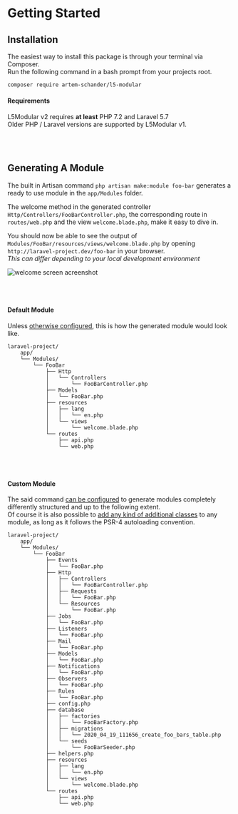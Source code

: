 # Getting Started

## Installation

The easiest way to install this package is through your terminal via Composer.  
Run the following command in a bash prompt from your projects root.
```bash
composer require artem-schander/l5-modular
```

#### Requirements

L5Modular v2 requires **at least** PHP 7.2 and Laravel 5.7  
Older PHP / Laravel versions are supported by L5Modular v1.

<br>
<br>

## Generating A Module

The built in Artisan command `php artisan make:module foo-bar` generates a ready to use module in the `app/Modules` folder.  

The welcome method in the generated controller `Http/Controllers/FooBarController.php`, the corresponding route in `routes/web.php` and the view `welcome.blade.php`, make it easy to dive in.  

You should now be able to see the output of `Modules/FooBar/resources/views/welcome.blade.php` by opening `http://laravel-project.dev/foo-bar` in your browser.  
*This can differ depending to your local development environment*

![welcome screen acreenshot](/assets/l5modular-screenshot.png)


<br>
<br>

#### Default Module

Unless [otherwise configured](/configuration/), this is how the generated module would look like.

```
laravel-project/
    app/
    └── Modules/
        └── FooBar
            ├── Http
            │   └── Controllers
            │       └── FooBarController.php
            ├── Models
            │   └── FooBar.php
            ├── resources
            │   ├── lang
            │   │   └── en.php
            │   └── views
            │       └── welcome.blade.php
            └── routes
                ├── api.php
                └── web.php
```

<br>
<br>

#### Custom Module

The said command [can be configured](/configuration/) to generate modules completely differently structured and up to the following extent.  
Of course it is also possible to [add any kind of additional classes](/usage/loading-additional-classes/) to any module, as long as it follows the PSR-4 autoloading convention.

```
laravel-project/
    app/
    └── Modules/
        └── FooBar
            ├── Events
            │   └── FooBar.php
            ├── Http
            │   ├── Controllers
            │   │   └── FooBarController.php
            │   ├── Requests
            │   │   └── FooBar.php
            │   └── Resources
            │       └── FooBar.php
            ├── Jobs
            │   └── FooBar.php
            ├── Listeners
            │   └── FooBar.php
            ├── Mail
            │   └── FooBar.php
            ├── Models
            │   └── FooBar.php
            ├── Notifications
            │   └── FooBar.php
            ├── Observers
            │   └── FooBar.php
            ├── Rules
            │   └── FooBar.php
            ├── config.php
            ├── database
            │   ├── factories
            │   │   └── FooBarFactory.php
            │   ├── migrations
            │   │   └── 2020_04_19_111656_create_foo_bars_table.php
            │   └── seeds
            │       └── FooBarSeeder.php
            ├── helpers.php
            ├── resources
            │   ├── lang
            │   │   └── en.php
            │   └── views
            │       └── welcome.blade.php
            └── routes
                ├── api.php
                └── web.php
```
